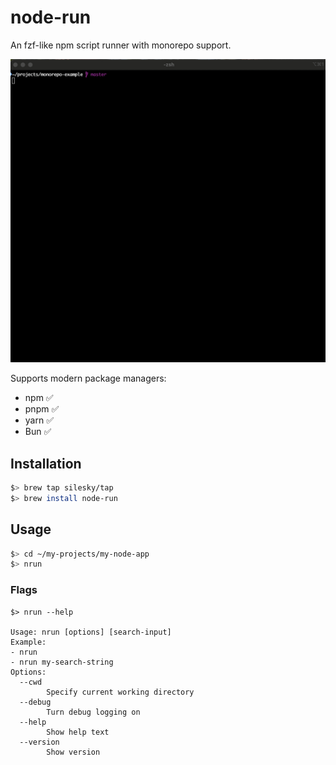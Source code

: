 # node-run

An fzf-like npm script runner with monorepo support.

![nrun basic usage](img/basic-1.gif)

Supports modern package managers:

- npm ✅
- pnpm ✅
- yarn ✅
- Bun ✅

## Installation

```sh
$> brew tap silesky/tap
$> brew install node-run
```

## Usage

```sh
$> cd ~/my-projects/my-node-app
$> nrun
```

### Flags

```
$> nrun --help

Usage: nrun [options] [search-input]
Example:
- nrun
- nrun my-search-string
Options:
  --cwd
        Specify current working directory
  --debug
        Turn debug logging on
  --help
        Show help text
  --version
        Show version
```
